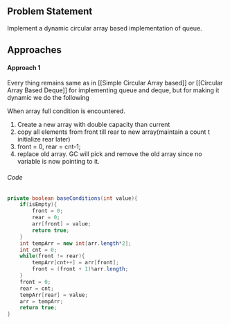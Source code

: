 ## Problem Statement
Implement a dynamic circular array based implementation of queue.

## Approaches
#### Approach 1
Every thing remains same as in [[Simple Circular Array based]] or [[Circular Array Based Deque]] for implementing queue and deque, but for making it dynamic we do the following

When array full condition is encountered.
1) Create a new array with double capacity than current
2) copy all elements from front till rear to new array(maintain a count t initialize rear later)
3) front = 0, rear = cnt-1;
4) replace old array. GC will pick and remove the old array since no variable is now pointing to it.

###### Code
```java
private boolean baseConditions(int value){
	if(isEmpty){
		front = 0;
		rear = 0;
		arr[front] = value;
		return true;
	}
	int tempArr = new int[arr.length*2];
	int cnt = 0;
	while(front != rear){
		tempArr[cnt++] = arr[front];
		front = (front + 1)%arr.length;
	}
	front = 0;
	rear = cnt;
	tempArr[rear] = value;
	arr = tempArr;
	return true;
}
```